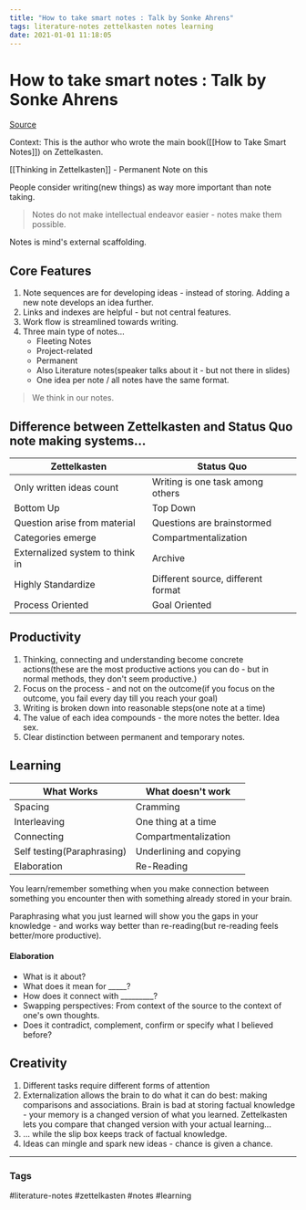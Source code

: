 ```yaml
---
title: "How to take smart notes : Talk by Sonke Ahrens"
tags: literature-notes zettelkasten notes learning
date: 2021-01-01 11:18:05
---
```


# How to take smart notes : Talk by Sonke Ahrens

[Source](https://www.youtube.com/watch?v=nPOI4f7yCag)

Context: This is the author who wrote the main book([[How to Take Smart Notes]]) on Zettelkasten.

[[Thinking in Zettelkasten]] - Permanent Note on this

People consider writing(new things) as way more important than note taking.

> Notes do not make intellectual endeavor easier - notes make them possible.

Notes is mind's external scaffolding.

## Core Features

1. Note sequences are for developing ideas - instead of storing. Adding a new note develops an idea further.
2. Links and indexes are helpful - but not central features.
3. Work flow is streamlined towards writing.
4. Three main type of notes...
	- Fleeting Notes
	- Project-related
	- Permanent
	- Also Literature notes(speaker talks about it - but not there in slides)
	- One idea per note / all notes have the same format.

> We think in our notes.

## Difference between Zettelkasten and Status Quo note making systems...

|Zettelkasten|Status Quo|
|------------|----------|
|Only written ideas count|Writing is one task among others|
|Bottom Up|Top Down|
|Question arise from material|Questions are brainstormed|
|Categories emerge|Compartmentalization|
|Externalized system to think in|Archive|
|Highly Standardize|Different source, different format|
|Process Oriented|Goal Oriented|

## Productivity

1. Thinking, connecting and understanding become concrete actions(these are the most productive actions you can do - but in normal methods, they don't seem productive.)
2. Focus on the process - and not on the outcome(if you focus on the outcome, you fail every day till you reach your goal)
3. Writing is broken down into reasonable steps(one note at a time)
4. The value of each idea compounds - the more notes the better. Idea sex.
5. Clear distinction between permanent and temporary notes.

## Learning

| What Works | What doesn't work|
|-----------|----------|
| Spacing | Cramming |
| Interleaving| One thing at a time |
| Connecting | Compartmentalization |
| Self testing(Paraphrasing) | Underlining and copying |
| Elaboration | Re-Reading |

You learn/remember something when you make connection between something you encounter then with something already stored in your brain.

Paraphrasing what you just learned will show you the gaps in your knowledge - and works way better than re-reading(but re-reading feels better/more productive).

#### Elaboration

- What is it about?
- What does it mean for _____?
- How does it connect with _________?
- Swapping perspectives: From context of the source to the context of one's own thoughts.
- Does it contradict, complement, confirm or specify what I believed before?

## Creativity

1. Different tasks require different forms of attention
2. Externalization allows the brain to do what it can do best: making comparisons and associations. Brain is bad at storing factual knowledge - your memory is a changed version of what you learned. Zettelkasten lets you compare that changed version with your actual learning...
3. ... while the slip box keeps track of factual knowledge.
4. Ideas can mingle and spark new ideas - chance is given a chance.


---
### Tags
#literature-notes #zettelkasten #notes #learning

